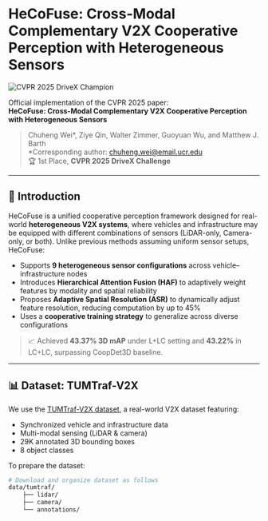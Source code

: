 # HeCoFuse: Cross-Modal Complementary V2X Cooperative Perception with Heterogeneous Sensors

![CVPR 2025 DriveX Champion](https://img.shields.io/badge/CVPR2025-DriveX%20Champion-blue)

Official implementation of the CVPR 2025 paper:  
**HeCoFuse: Cross-Modal Complementary V2X Cooperative Perception with Heterogeneous Sensors**

> Chuheng Wei\*, Ziye Qin, Walter Zimmer, Guoyuan Wu, and Matthew J. Barth  
> \*Corresponding author: chuheng.wei@email.ucr.edu  
> 🏆 1st Place, **CVPR 2025 DriveX Challenge**

---

## 🧠 Introduction

HeCoFuse is a unified cooperative perception framework designed for real-world **heterogeneous V2X systems**, where vehicles and infrastructure may be equipped with different combinations of sensors (LiDAR-only, Camera-only, or both). Unlike previous methods assuming uniform sensor setups, HeCoFuse:

- Supports **9 heterogeneous sensor configurations** across vehicle–infrastructure nodes
- Introduces **Hierarchical Attention Fusion (HAF)** to adaptively weight features by modality and spatial reliability
- Proposes **Adaptive Spatial Resolution (ASR)** to dynamically adjust feature resolution, reducing computation by up to 45%
- Uses a **cooperative training strategy** to generalize across diverse configurations

> 📈 Achieved **43.37% 3D mAP** under L+LC setting and **43.22%** in LC+LC, surpassing CoopDet3D baseline.

---

## 📊 Dataset: TUMTraf-V2X

We use the [TUMTraf-V2X dataset](https://innovation-mobility.com/en/project-providentia/a9-dataset/#anchor_release_4), a real-world V2X dataset featuring:

- Synchronized vehicle and infrastructure data
- Multi-modal sensing (LiDAR & camera)
- 29K annotated 3D bounding boxes
- 8 object classes

To prepare the dataset:

```bash
# Download and organize dataset as follows
data/tumtraf/
    ├── lidar/
    ├── camera/
    └── annotations/
